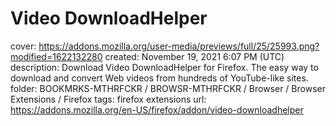 # Video DownloadHelper

cover: https://addons.mozilla.org/user-media/previews/full/25/25993.png?modified=1622132280
created: November 19, 2021 6:07 PM (UTC)
description: Download Video DownloadHelper for Firefox. The easy way to download and convert Web videos from hundreds of YouTube-like sites.
folder: BOOKMRKS-MTHRFCKR / BROWSR-MTHRFCKR / Browser / Browser Extensions / Firefox
tags: firefox extensions
url: https://addons.mozilla.org/en-US/firefox/addon/video-downloadhelper